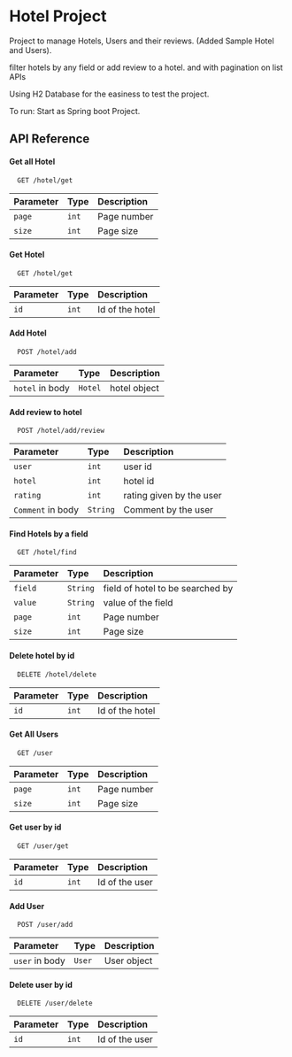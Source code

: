 
# Hotel Project

Project to manage Hotels, Users and their reviews.
(Added Sample Hotel and Users).

filter hotels by any field or add review to a hotel.
and with pagination on list APIs
 
Using H2 Database for the easiness to test the project.

To run: Start as Spring boot Project.




## API Reference

#### Get all Hotel

```http
  GET /hotel/get
```

| Parameter | Type     | Description                |
| :-------- | :------- | :------------------------- |
| `page` | `int` | Page number |
| `size` | `int` | Page size |

#### Get Hotel

```http
  GET /hotel/get
```

| Parameter | Type     | Description                       |
| :-------- | :------- | :-------------------------------- |
| `id`      | `int` | Id of the hotel |

#### Add Hotel

```http
  POST /hotel/add
```

| Parameter | Type     | Description                       |
| :-------- | :------- | :-------------------------------- |
| `hotel` in body       | `Hotel` | hotel object |

#### Add review to hotel

```http
  POST /hotel/add/review
```

| Parameter | Type     | Description                       |
| :-------- | :------- | :-------------------------------- |
| `user`      | `int` | user id |
| `hotel`      | `int` | hotel id |
| `rating`      | `int` | rating given by the user |
| `Comment` in body       | `String` | Comment by the user |

#### Find Hotels by a field

```http
  GET /hotel/find
```

| Parameter | Type     | Description                       |
| :-------- | :------- | :-------------------------------- |
| `field`      | `String` | field of hotel to be searched by  |
| `value`      | `String` | value of the field |
| `page` | `int` | Page number |
| `size` | `int` | Page size |

#### Delete hotel by id

```http
  DELETE /hotel/delete
```

| Parameter | Type     | Description                       |
| :-------- | :------- | :-------------------------------- |
| `id`      | `int` | Id of the hotel |

#### Get All Users

```http
  GET /user
```

| Parameter | Type     | Description                       |
| :-------- | :------- | :-------------------------------- |
| `page` | `int` | Page number |
| `size` | `int` | Page size |

#### Get user by id

```http
  GET /user/get
```

| Parameter | Type     | Description                       |
| :-------- | :------- | :-------------------------------- |
| `id`      | `int` | Id of the user |


#### Add User

```http
  POST /user/add
```

| Parameter | Type     | Description                       |
| :-------- | :------- | :-------------------------------- |
| `user` in body       | `User` | User object |


#### Delete user by id

```http
  DELETE /user/delete
```

| Parameter | Type     | Description                       |
| :-------- | :------- | :-------------------------------- |
| `id`      | `int` | Id of the user |
